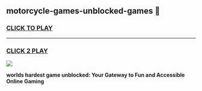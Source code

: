 
## motorcycle-games-unblocked-games 👋
<h3>
<a href="https://premium.freeplayer.one?title=motorcycle-games-unblocked-games&ref=14F">CLICK TO PLAY</a></h3>
<hr>

<h3>
<a href="https://premium.freeplayer.one?title=motorcycle-games-unblocked-games&ref=14F">CLICK 2 PLAY</a>
  
</h3>

<a href="https://premium.freeplayer.one?title=motorcycle-games-unblocked-games&ref=12F/"><img src="https://clearcache.store/games.png"></a>


**worlds hardest game unblocked: Your Gateway to Fun and Accessible Online Gaming**
